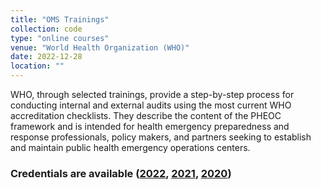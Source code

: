 ```yaml
---
title: "OMS Trainings"
collection: code
type: "online courses"
venue: "World Health Organization (WHO)"
date: 2022-12-28
location: ""
---
```

WHO, through selected trainings, provide a step-by-step process for conducting internal and external audits using the most current WHO accreditation checklists. They describe the content of the PHEOC framework and is intended for health emergency preparedness and response professionals, policy makers, and partners seeking to establish and maintain public health emergency operations centers.
### Credentials are available ([2022](../../files/certificates_oms_2022.pdf), [2021](../../files/certificates_oms_2021.pdf), [2020](../../files/certificates_oms_2020.pdf))

